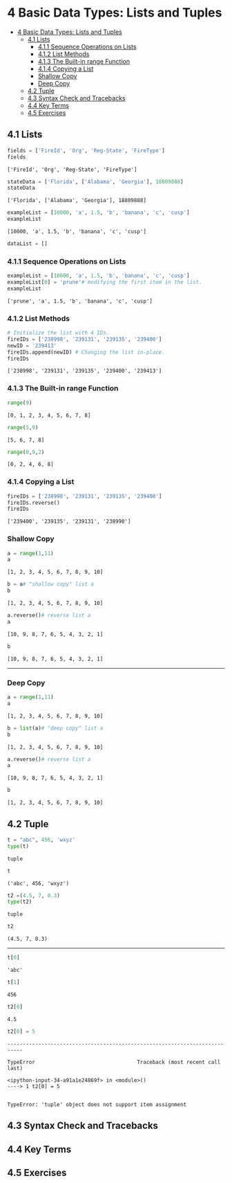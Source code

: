 
# 4 Basic Data Types: Lists and Tuples

<!-- toc orderedList:0 depthFrom:1 depthTo:6 -->

* [4 Basic Data Types: Lists and Tuples](#4-basic-data-types-lists-and-tuples)
  * [4.1 Lists](#41-lists)
    * [4.1.1 Sequence Operations on Lists](#411-sequence-operations-on-lists)
    * [4.1.2 List Methods](#412-list-methods)
    * [4.1.3 The Built-in range Function](#413-the-built-in-range-function)
    * [4.1.4 Copying a List](#414-copying-a-list)
    * [Shallow Copy](#shallow-copy)
    * [Deep Copy](#deep-copy)
  * [4.2 Tuple](#42-tuple)
  * [4.3 Syntax Check and Tracebacks](#43-syntax-check-and-tracebacks)
  * [4.4 Key Terms](#44-key-terms)
  * [4.5 Exercises](#45-exercises)

<!-- tocstop -->

## 4.1 Lists

```python
fields = ['FireId', 'Org', 'Reg-State', 'FireType']
fields
```




    ['FireId', 'Org', 'Reg-State', 'FireType']




```python
stateData = ['Florida', ['Alabama', 'Georgia'], 18809888]
stateData
```




    ['Florida', ['Alabama', 'Georgia'], 18809888]




```python
exampleList = [10000, 'a', 1.5, 'b', 'banana', 'c', 'cusp']
exampleList
```




    [10000, 'a', 1.5, 'b', 'banana', 'c', 'cusp']




```python
dataList = []
```

### 4.1.1 Sequence Operations on Lists


```python
exampleList = [10000, 'a', 1.5, 'b', 'banana', 'c', 'cusp']
exampleList[0] = 'prune'# modifying the first item in the list.
exampleList
```




    ['prune', 'a', 1.5, 'b', 'banana', 'c', 'cusp']



### 4.1.2 List Methods


```python
# Initialize the list with 4 IDs.
fireIDs = ['238998', '239131', '239135', '239400']
newID = '239413'
fireIDs.append(newID) # Changing the list in-place.
fireIDs
```




    ['238998', '239131', '239135', '239400', '239413']



### 4.1.3 The Built-in range Function


```python
range(9)
```




    [0, 1, 2, 3, 4, 5, 6, 7, 8]




```python
range(5,9)
```




    [5, 6, 7, 8]




```python
range(0,9,2)
```




    [0, 2, 4, 6, 8]



### 4.1.4 Copying a List


```python
fireIDs = ['238998', '239131', '239135', '239400']
fireIDs.reverse()
fireIDs
```




    ['239400', '239135', '239131', '238998']



### Shallow Copy


```python
a = range(1,11)
a
```




    [1, 2, 3, 4, 5, 6, 7, 8, 9, 10]




```python
b = a# "shallow copy" list a
b
```




    [1, 2, 3, 4, 5, 6, 7, 8, 9, 10]




```python
a.reverse()# reverse list a
a
```




    [10, 9, 8, 7, 6, 5, 4, 3, 2, 1]




```python
b
```




    [10, 9, 8, 7, 6, 5, 4, 3, 2, 1]



---

### Deep Copy


```python
a = range(1,11)
a
```




    [1, 2, 3, 4, 5, 6, 7, 8, 9, 10]




```python
b = list(a)# "deep copy" list a
b
```




    [1, 2, 3, 4, 5, 6, 7, 8, 9, 10]




```python
a.reverse()# reverse list a
a
```




    [10, 9, 8, 7, 6, 5, 4, 3, 2, 1]




```python
b
```




    [1, 2, 3, 4, 5, 6, 7, 8, 9, 10]



## 4.2 Tuple


```python
t = "abc", 456, 'wxyz'
type(t)
```




    tuple




```python
t
```




    ('abc', 456, 'wxyz')




```python
t2 =(4.5, 7, 0.3)
type(t2)
```




    tuple




```python
t2
```




    (4.5, 7, 0.3)



---


```python
t[0]
```




    'abc'




```python
t[1]
```




    456




```python
t2[0]
```




    4.5




```python
t2[0] = 5
```


    ---------------------------------------------------------------------------

    TypeError                                 Traceback (most recent call last)

    <ipython-input-34-a91a1e24869f> in <module>()
    ----> 1 t2[0] = 5


    TypeError: 'tuple' object does not support item assignment


## 4.3 Syntax Check and Tracebacks

## 4.4 Key Terms

## 4.5 Exercises


```python

```
